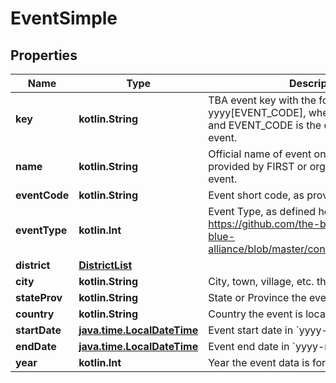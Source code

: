 
# EventSimple

## Properties
Name | Type | Description | Notes
------------ | ------------- | ------------- | -------------
**key** | **kotlin.String** | TBA event key with the format yyyy[EVENT_CODE], where yyyy is the year, and EVENT_CODE is the event code of the event. | 
**name** | **kotlin.String** | Official name of event on record either provided by FIRST or organizers of offseason event. | 
**eventCode** | **kotlin.String** | Event short code, as provided by FIRST. | 
**eventType** | **kotlin.Int** | Event Type, as defined here: https://github.com/the-blue-alliance/the-blue-alliance/blob/master/consts/event_type.py#L2 | 
**district** | [**DistrictList**](DistrictList.md) |  |  [optional]
**city** | **kotlin.String** | City, town, village, etc. the event is located in. |  [optional]
**stateProv** | **kotlin.String** | State or Province the event is located in. |  [optional]
**country** | **kotlin.String** | Country the event is located in. |  [optional]
**startDate** | [**java.time.LocalDateTime**](java.time.LocalDateTime.md) | Event start date in &#x60;yyyy-mm-dd&#x60; format. | 
**endDate** | [**java.time.LocalDateTime**](java.time.LocalDateTime.md) | Event end date in &#x60;yyyy-mm-dd&#x60; format. | 
**year** | **kotlin.Int** | Year the event data is for. | 



